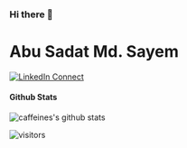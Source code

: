 ### Hi there 👋
# Abu Sadat Md. Sayem
[![LinkedIn Connect](https://img.shields.io/badge/%20-Connect-black?color=14171A&labelColor=212121&logo=linkedin&logoColor=ffcc80)](https://www.linkedin.com/in/sadatsayem/)

#### Github Stats

![caffeines's github stats](https://github-readme-stats.vercel.app/api?username=caffeines&count_private=true&theme=tokyonight&hide=contribs,prs)

![visitors](https://visitor-badge.glitch.me/badge?page_id=caffeines.caffeines)